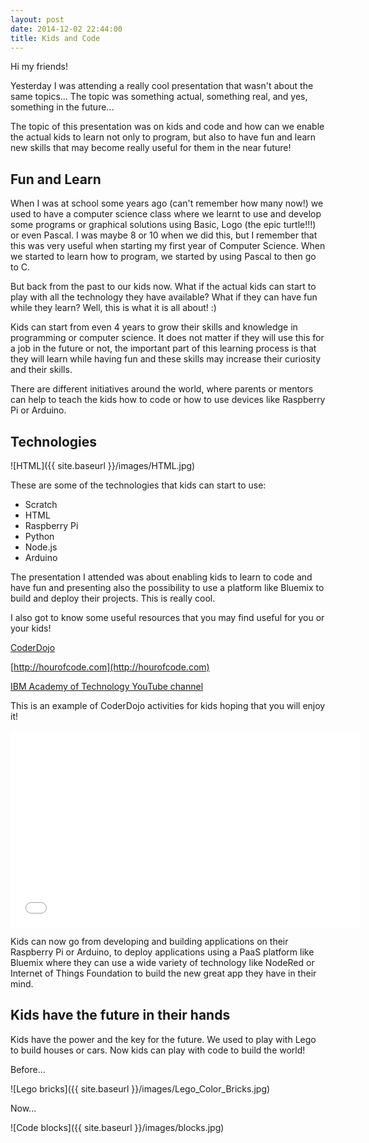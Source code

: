 ```yaml
---
layout: post
date: 2014-12-02 22:44:00
title: Kids and Code
---
```


Hi my friends! 

Yesterday I was attending a really cool presentation that wasn't about the same topics...
The topic was something actual, something real, and yes, something in the future...

The topic of this presentation was on kids and code and how can we enable the actual kids to learn not only to program, but also to have fun and learn new skills that may become really useful for them in the near future!

## **Fun and Learn**

When I was at school some years ago (can't remember how many now!) we used to have a computer science class where we learnt to use and develop some programs or graphical solutions using Basic, Logo (the epic turtle!!!) or even Pascal. I was maybe 8 or 10 when we did this, but I remember that this was very useful when starting my first year of Computer Science. When we started to learn how to program, we started by using Pascal to then go to C.

But back from the past to our kids now. What if the actual kids can start to play with all the technology they have available? What if they can have fun while they learn? Well, this is what it is all about! :)

Kids can start from even 4 years to grow their skills and knowledge in programming or computer science. It does not matter if they will use this for a job in the future or not, the important part of this learning process is that they will learn while having fun and these skills may increase their curiosity and their skills.

There are different initiatives around the world, where parents or mentors can help to teach the kids how to code or how to use devices like Raspberry Pi or Arduino. 

## **Technologies**

![HTML]({{ site.baseurl }}/images/HTML.jpg)


These are some of the technologies that kids can start to use:

- Scratch
- HTML
- Raspberry Pi
- Python
- Node.js
- Arduino

The presentation I attended was about enabling kids to learn to code and have fun and presenting also the possibility to use a platform like Bluemix to build and deploy their projects. This is really cool.

I also got to know some useful resources that you may find useful for you or your kids!

[CoderDojo](https://coderdojo.com/)

[http://hourofcode.com](http://hourofcode.com)

[IBM Academy of Technology YouTube channel](https://www.youtube.com/playlist?list=PLPoDFbU5X41maWZeui-Sk-MFCjlGTMOU9)

This is an example of CoderDojo activities for kids hoping that you will enjoy it!

<iframe width="560" height="315" src="//www.youtube.com/embed/4NHjK-arPAs?list=PLPoDFbU5X41maWZeui-Sk-MFCjlGTMOU9" frameborder="0" allowfullscreen></iframe>

Kids can now go from developing and building applications on their Raspberry Pi or Arduino, to deploy applications using a PaaS platform like Bluemix where they can use a wide variety of technology like NodeRed or Internet of Things Foundation to build the new great app they have in their mind.

## **Kids have the future in their hands**

Kids have the power and the key for the future. We used to play with Lego to build houses or cars. Now kids can play with code to build the world!

Before...

![Lego bricks]({{ site.baseurl }}/images/Lego_Color_Bricks.jpg)


Now...


![Code blocks]({{ site.baseurl }}/images/blocks.jpg)





